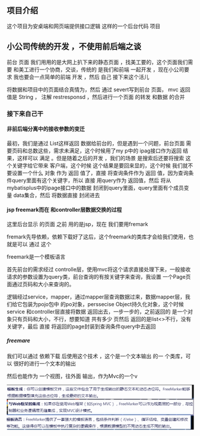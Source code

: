## 项目介绍

这个项目为安桌端和网页端提供接口逻辑 这样的一个后台代码 项目 



## 小公司传统的开发 ，不使用前后端之谈



前台 页面 我们用用的是大网上扒下来的静态页面 ，找美工要的，这个页面我们需要 和美工进行一个协商，交谈，传统的 是我们和前端 一起开发 ，现在小公司要求 我也要会一点简单的前端 开发 ，然后 自己 接下来这个活儿



将数据和项目中的页面结合真情为，然后 通过 severt写到前台 页面，  mvc 返回值是 String ， 注解 restresponsd ，然后进行一个页面 的转发 和数据 的合并 

###  接下来自己干



#### 非前后端分离中的接收参数的变迁

最初，我们是通过 List<PO>这样返回 数据给前台的，但是遇到一个问题，前台页面 需要页码和总数这些，需求未满足，这个时候用了my p中的 ipag接口作为返回 结果，这样可以 满足 。但是随着之后的开发 ，我们的场景 是搜索后还要将搜索 这个关键字给它带来 客户端，这个时候 这个结果是要回来显的，这个时候 我们就不要设置一个什么 对象 作为 返回 值了，直接 将查询条件作为 返回 值，因为查询条件query里面有这个关键字，所以 直接 用query作为 返回值，然后 将从mybatisplus中的ipage接口中的数据 封闭到query里面，query里面有个成员变量 data集合，然后 将数据直接 封闭进去 









#### jsp freemark而在 和controller层数据交换的过程 

这里后台显示 的页面 之前 用的是jsp，现在 我们要用fremark  

fremark先导依赖，依赖下载好了这后，这个freemark的类库才会给我们使用，也就是可以 通过 这个

freemark是一个模板语言

首先前台的需求经过 controlle层，使用mvc将这个请求直接处理下来，一般接收 请求的参数设置为query类，前台查询的有按关键字来查询，我设置 一个Page页面通过页码和大小来查询的。



逻辑经过service，mapper，通过mapper层查询数据过来，数据mapper层，我们给它包装为pojo包中 的po对象，perssecise Object持久化对象，这个时候 service 和controller层直接将数据 返回出去，一步一步的，之前返回的 是一个对象只有页码和大小，不行，想要知道 共有多少 页然后 返回的是list<>不行，没有关键字，最后 直接 将返回的page封装到查询条件query中去返回 









##### freemare

我们可以通过 依赖下载 后使用这个技术 ，这个是一个文本输出 的一 个类库，可以 很好的进行一个文本的输出

然后也能作为 一个视图，往外面 输出，作为Mvc的一个v

![image-20240326064956217](https://raw.githubusercontent.com/Eat-garlic/picture/master/CWZI/image-20240326064956217.png)